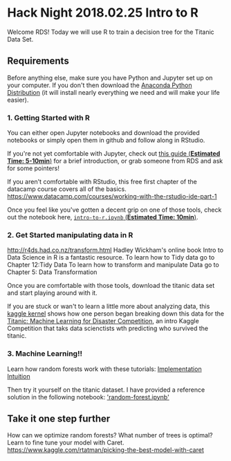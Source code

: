 # Hack Night 2018.02.25 Intro to R

Welcome RDS!  Today we will use R to train a decision tree for the Titanic Data Set.  

## Requirements

Before anything else, make sure you have Python and Jupyter set up on your
computer.  If you don't then download the [Anaconda Python
Distribution](https://www.anaconda.com/download/) (it will install nearly
everything we need and will make your life easier).



### 1. Getting Started with R

You can either open Jupyter notebooks and download the provided notebooks or simply open them in github and 
follow along in RStudio.

If you're not yet comfortable with Jupyter, check out [this guide (**Estimated
Time: 5-10min**)](https://compsci697l.github.io/notes/jupyter-tutorial/) for a
brief introduction, or grab someone from RDS and ask for some pointers!

If you aren't comfortable with RStudio,
this free first chapter of the datacamp course covers all of the basics.
https://www.datacamp.com/courses/working-with-the-rstudio-ide-part-1

Once you feel like you've gotten a decent grip on one of those tools, check out the
notebook here, [`intro-to-r.ipynb` (**Estimated Time:
10min**)](./intro-to-r.ipynb).  

### 2. Get Started manipulating data in R
http://r4ds.had.co.nz/transform.html
Hadley Wickham's online book Intro to Data Science in R is a fantastic resource.
To learn how to Tidy data go to Chapter 12:Tidy Data
To learn how to transform and manipulate Data go to Chapter 5: Data Transformation

Once you are comfortable with those tools, download the titanic data set 
and start playing around with it. 

If you are stuck or wan't to learn a little more about analyzing data, this [kaggle kernel](https://www.kaggle.com/etiennedumoulin/titanic-simple-intro-with-r) shows how one person 
began breaking down this data for the [Titanic: Machine Learning for Disaster Competition](https://www.kaggle.com/c/titanic),
an intro Kaggle Competition that taks data scienctists wth predicting who survived the titanic.

### 3. Machine Learning!!

Learn how random forests work with these tutorials:
[Implementation](https://www.tutorialspoint.com/r/r_random_forest.htm) 
[Intuition](https://www.kdnuggets.com/2017/10/random-forests-explained.html)

Then try it yourself on the titanic dataset.
I have provided a reference solution in the following notebook: 
['random-forest.ipynb'](./random-forest.ipynb)

## Take it one step further
How can we optimize random forests? What number of trees is optimal?
Learn to fine tune your model with Caret.
https://www.kaggle.com/rtatman/picking-the-best-model-with-caret
